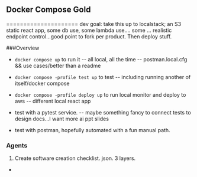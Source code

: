 ## Docker Compose Gold
=====================
dev goal: take this up to localstack; an S3 static react app, some db use, some lambda use....
some ... realistic endpoint control...good point to fork per product. Then deploy stuff.


###Overview
- ```docker compose up``` to run it
-- all local, all the time
-- postman.local.cfg && use cases/better than  a readme

- ```docker compose -profile test up``` to test
-- including running another of itself/docker compose

- ```docker compose -profile deploy up``` to run local monitor and deploy to aws
-- different local react app


- test with a pytest service.
-- maybe something fancy to connect tests to design docs...I want more ai ppt slides

- test with postman, hopefully automated with a fun manual path.

### Agents
1. Create software creation checklist. json. 3 layers. 
-

